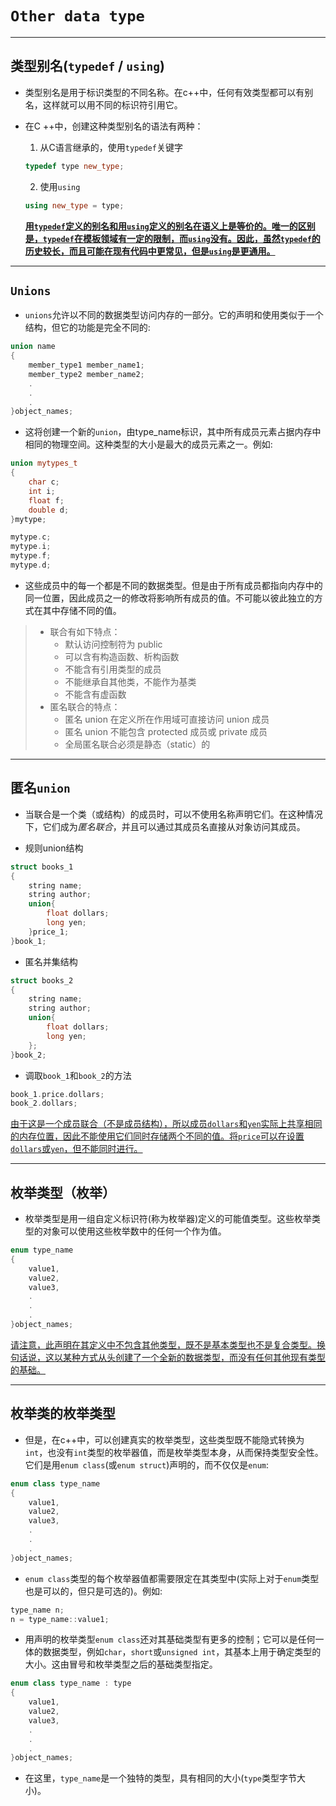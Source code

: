 # `Other data type`

****

## 类型别名(`typedef` / `using`)

- 类型别名是用于标识类型的不同名称。在c++中，任何有效类型都可以有别名，这样就可以用不同的标识符引用它。

- 在C ++中，创建这种类型别名的语法有两种：

  1. 从C语言继承的，使用`typedef`关键字

  ```c++
  typedef type new_type;
  ```

  2. 使用`using`

  ```c++
  using new_type = type;
  ```

  <u>**用`typedef`定义的别名和用`using`定义的别名在语义上是等价的。唯一的区别是，`typedef`在模板领域有一定的限制，而`using`没有。因此，虽然`typedef`的历史较长，而且可能在现有代码中更常见，但是`using`是更通用。**</u>

****

## `Unions`

- `unions`允许以不同的数据类型访问内存的一部分。它的声明和使用类似于一个结构，但它的功能是完全不同的:

```c++
union name
{
    member_type1 member_name1;
	member_type2 member_name2;
    .
    .
	.
}object_names;
```

- 这将创建一个新的`union`，由type_name标识，其中所有成员元素占据内存中相同的物理空间。这种类型的大小是最大的成员元素之一。例如:

```c++
union mytypes_t
{
    char c;
    int i;
    float f;
    double d;
}mytype;
```

```c++
mytype.c;
mytype.i;
mytype.f;
mytype.d;
```

- 这些成员中的每一个都是不同的数据类型。但是由于所有成员都指向内存中的同一位置，因此成员之一的修改将影响所有成员的值。不可能以彼此独立的方式在其中存储不同的值。

> - 联合有如下特点：
>   - 默认访问控制符为 public
>   - 可以含有构造函数、析构函数
>   - 不能含有引用类型的成员
>   - 不能继承自其他类，不能作为基类
>   - 不能含有虚函数
> - 匿名联合的特点：
>   - 匿名 union 在定义所在作用域可直接访问 union 成员
>   - 匿名 union 不能包含 protected 成员或 private 成员
>   - 全局匿名联合必须是静态（static）的

****

## 匿名`union`

- 当联合是一个类（或结构）的成员时，可以不使用名称声明它们。在这种情况下，它们成为*匿名联合*，并且可以通过其成员名直接从对象访问其成员。



- 规则union结构

```c++
struct books_1
{
    string name;
    string author;
    union{
        float dollars;
        long yen;
    }price_1;
}book_1;
```

- 匿名并集结构

```c++
struct books_2
{
    string name;
    string author;
    union{
        float dollars;
        long yen;
    };
}book_2;
```

- 调取`book_1`和`book_2`的方法

```c++
book_1.price.dollars;
book_2.dollars;
```

<u>由于这是一个成员联合（不是成员结构），所以成员`dollars`和`yen`实际上共享相同的内存位置，因此不能使用它们同时存储两个不同的值。将`price`可以在设置`dollars`或`yen`，但不能同时进行。</u>

****

## 枚举类型（枚举）

- 枚举类型是用一组自定义标识符(称为枚举器)定义的可能值类型。这些枚举类型的对象可以使用这些枚举数中的任何一个作为值。

```c++
enum type_name
{
    value1,
    value2,
    value3,
    .
	.
	.
}object_names;
```

<u>请注意，此声明在其定义中不包含其他类型，既不是基本类型也不是复合类型。换句话说，这以某种方式从头创建了一个全新的数据类型，而没有任何其他现有类型的基础。</u>

****

## 枚举类的枚举类型

- 但是，在c++中，可以创建真实的枚举类型，这些类型既不能隐式转换为`int`，也没有`int`类型的枚举器值，而是枚举类型本身，从而保持类型安全性。它们是用`enum class`(或`enum struct`)声明的，而不仅仅是`enum`:

```c++
enum class type_name
{
    value1,
    value2,
    value3,
    .
    .
    .
}object_names;
```

- `enum class`类型的每个枚举器值都需要限定在其类型中(实际上对于`enum`类型也是可以的，但只是可选的)。例如:

```c++
type_name n;
n = type_name::value1;
```



- 用声明的枚举类型`enum class`还对其基础类型有更多的控制；它可以是任何一体的数据类型，例如`char`，`short`或`unsigned int`，其基本上用于确定类型的大小。这由冒号和枚举类型之后的基础类型指定。

```c++
enum class type_name : type
{
    value1,
    value2,
    value3,
    .
    .
    .
}object_names;
```

- 在这里，`type_name`是一个独特的类型，具有相同的大小(`type`类型字节大小)。